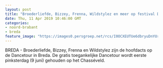 ```yaml
---
layout: post
title: "Broederliefde, Bizzey, Frenna, Wildstylez en meer op festival Dancetour in Breda"
date: Thu, 11 Apr 2019 10:46:00 GMT
categories: 
- noord-brabant 
- breda 
feature_image: "https://images0.persgroep.net/rcs/I0OCXEUTUe6dbryuDnYUrCKJE2o/diocontent/145303024/_fitwidth/400/?appId=21791a8992982cd8da851550a453bd7f&quality=0.7"
---
```


BREDA - Broederliefde, Bizzey, Frenna en Wildstylez zijn de hoofdacts op de Dancetour in Breda. De gratis toegankelijke Dancetour wordt eerste pinksterdag (9 juni) gehouden op het Chasséveld.
